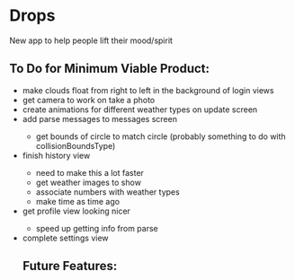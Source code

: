# Drops
New app to help people lift their mood/spirit

<h2>To Do for Minimum Viable Product:</h2>
<ul>
<li>make clouds float from right to left in the background of login views</li>

<li>get camera to work on take a photo</li>

<li>create animations for different weather types on update screen</li>

<li>add parse messages to messages screen</li>
  <ul>
    <li>get bounds of circle to match circle (probably something to do with collisionBoundsType)</li>
  </ul>

<li>finish history view</li>
  <ul>
    <li>need to make this a lot faster</li>
    <li>get weather images to show</li>
    <li>associate numbers with weather types</li>
    <li>make time as time ago</li>
  </ul>

<li>get profile view looking nicer</li>
  <ul>
    <li>speed up getting info from parse</li>
  </ul>

<li>complete settings view</li>

<h2>Future Features:</h2>
